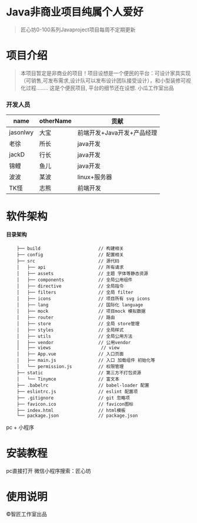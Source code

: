 # Java非商业项目纯属个人爱好
> 匠心坊0-100系列Javaproject项目每周不定期更新
# 项目介绍
> 本项目暂定是非商业的项目！项目设想是一个便民的平台：可设计家具实现（可销售,可发布需求,设计队可以发布设计团队接受设计），和小型装修可视化过程........
这是个便民项目, 平台的细节还在设想. 小瓜工作室出品
### 开发人员
| name |otherName | 贡献 |
| ------ | ------ | ------ |
| jasonlwy | 大宝 | 前端开发+Java开发+产品经理 |
| 老徐 | 所长 | java开发 |
| jackD | 行长 | java开发 |
| 锦鲤 | 鱼儿 | java开发 |
| 波波 | 某波 | linux+服务器 |
| TK怪| 志熊 | 前端开发 |
# 软件架构
#### 目录架构
```
    ├── build                      // 构建相关  
    ├── config                     // 配置相关
    ├── src                        // 源代码
    │   ├── api                    // 所有请求
    │   ├── assets                 // 主题 字体等静态资源
    │   ├── components             // 全局公用组件
    │   ├── directive              // 全局指令
    │   ├── filters                // 全局 filter
    │   ├── icons                  // 项目所有 svg icons
    │   ├── lang                   // 国际化 language
    │   ├── mock                   // 项目mock 模拟数据
    │   ├── router                 // 路由
    │   ├── store                  // 全局 store管理
    │   ├── styles                 // 全局样式
    │   ├── utils                  // 全局公用方法
    │   ├── vendor                 // 公用vendor
    │   ├── views                   // view
    │   ├── App.vue                // 入口页面
    │   ├── main.js                // 入口 加载组件 初始化等
    │   └── permission.js          // 权限管理
    ├── static                     // 第三方不打包资源
    │   └── Tinymce                // 富文本
    ├── .babelrc                   // babel-loader 配置
    ├── eslintrc.js                // eslint 配置项
    ├── .gitignore                 // git 忽略项
    ├── favicon.ico                // favicon图标
    ├── index.html                 // html模板
    └── package.json               // package.json
```




 pc + 小程序

# 安装教程
  pc直接打开 微信小程序搜索：匠心坊

# 使用说明
  ©智匠工作室出品
